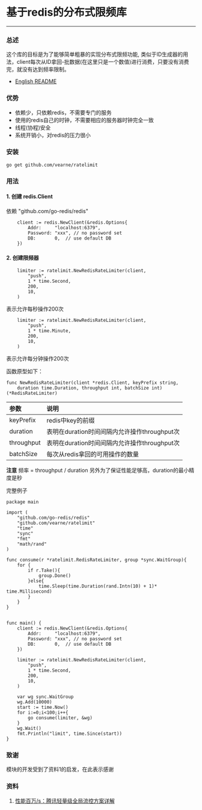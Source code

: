 # 基于redis的分布式限频库

---

### 总述
这个库的目标是为了能够简单粗暴的实现分布式限频功能, 类似于ID生成器的用法，client每次从ID拿回-批数据(在这里只是一个数值)进行消费，只要没有消费完，就没有达到频率限制。

* [English README](https://github.com/vearne/ratelimit/blob/master/README.md)

### 优势
* 依赖少，只依赖redis，不需要专门的服务
* 使用的redis自己的时钟，不需要相应的服务器时钟完全一致
* 线程(协程)安全
* 系统开销小，对redis的压力很小

### 安装
```
go get github.com/vearne/ratelimit
```
### 用法
#### 1. 创建 redis.Client
依赖 "github.com/go-redis/redis"
```
	client := redis.NewClient(&redis.Options{
		Addr:     "localhost:6379",
		Password: "xxx", // no password set
		DB:       0,  // use default DB
	})
```

#### 2. 创建限频器
```
	limiter := ratelimit.NewRedisRateLimiter(client,
		"push",
		1 * time.Second,
		200,
		10,
	)
```
表示允许每秒操作200次
```
	limiter := ratelimit.NewRedisRateLimiter(client,
		"push",
		1 * time.Minute,
		200,
		10,
	)
```
表示允许每分钟操作200次

函数原型如下：
```
func NewRedisRateLimiter(client *redis.Client, keyPrefix string,
	duration time.Duration, throughput int, batchSize int) (*RedisRateLimiter)
```
|参数|说明|
|:---|:---|
|keyPrefix|redis中key的前缀|
|duration|表明在duration时间间隔内允许操作throughput次|
|throughput|表明在duration时间间隔内允许操作throughput次|
|batchSize|每次从redis拿回的可用操作的数量|

**注意**
频率 = throughput / duration
另外为了保证性能足够高，duration的最小精度是秒



完整例子
```
package main

import (
	"github.com/go-redis/redis"
	"github.com/vearne/ratelimit"
	"time"
	"sync"
	"fmt"
	"math/rand"
)

func consume(r *ratelimit.RedisRateLimiter, group *sync.WaitGroup){
	for {
		if r.Take(){
			group.Done()
		}else{
			time.Sleep(time.Duration(rand.Intn(10) + 1)* time.Millisecond)
		}
	}
}


func main() {
	client := redis.NewClient(&redis.Options{
		Addr:     "localhost:6379",
		Password: "xxx", // no password set
		DB:       0,  // use default DB
	})

	limiter := ratelimit.NewRedisRateLimiter(client,
		"push",
		1 * time.Second,
		200,
		10,
	)

	var wg sync.WaitGroup
	wg.Add(10000)
	start := time.Now()
	for i:=0;i<100;i++{
		go consume(limiter, &wg)
	}
	wg.Wait()
	fmt.Println("limit", time.Since(start))
}
```


### 致谢
模块的开发受到了资料1的启发，在此表示感谢



### 资料
1. [性能百万/s：腾讯轻量级全局流控方案详解](http://wetest.qq.com/lab/view/320.html)





